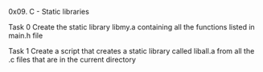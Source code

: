 0x09. C - Static libraries

Task 0 Create the static library libmy.a containing all the functions listed in main.h file

Task 1 Create a script that creates a static library called liball.a from all the .c files that are in the current directory
